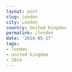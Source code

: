 ```yaml
---
layout: post
slug: london
city: London
country: United Kingdon
permalink: /london
date: '2014-05-17'
tags:
- london
- united kingdom
- 2014
---
```


